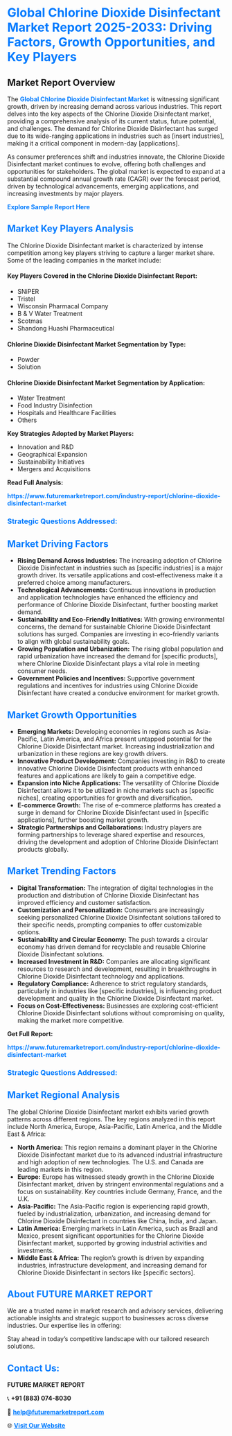 <h1 style="color: #007BFF;">Global Chlorine Dioxide Disinfectant Market Report 2025-2033: Driving Factors, Growth Opportunities, and Key Players</h1>

<section id="overview">
<h2>Market Report Overview</h2>
<p>The <a href="https://www.futuremarketreport.com/industry-report/chlorine-dioxide-disinfectant-market" style="color: #007BFF; text-decoration: none;"><strong>Global Chlorine Dioxide Disinfectant Market</strong></a> is witnessing significant growth, driven by increasing demand across various industries. This report delves into the key aspects of the Chlorine Dioxide Disinfectant market, providing a comprehensive analysis of its current status, future potential, and challenges. The demand for Chlorine Dioxide Disinfectant has surged due to its wide-ranging applications in industries such as [insert industries], making it a critical component in modern-day [applications].</p>
<p>As consumer preferences shift and industries innovate, the Chlorine Dioxide Disinfectant market continues to evolve, offering both challenges and opportunities for stakeholders. The global market is expected to expand at a substantial compound annual growth rate (CAGR) over the forecast period, driven by technological advancements, emerging applications, and increasing investments by major players.</p>
</section>

<section id="overview">
<p><a href="https://www.futuremarketreport.com/request-sample/reportId=58843" style="color: #007BFF; text-decoration: none;"><strong>Explore Sample Report Here</strong></a></p>
</section>

<section id="key-players">
<h2 style="color: #007BFF;">Market Key Players Analysis</h2>
<p>The Chlorine Dioxide Disinfectant market is characterized by intense competition among key players striving to capture a larger market share. Some of the leading companies in the market include:</p>
<h4>Key Players Covered in the Chlorine Dioxide Disinfectant Report:</h4>
<ul><li>SNiPER</li><li>Tristel</li><li>Wisconsin Pharmacal Company</li><li>B &amp; V Water Treatment</li><li>Scotmas</li><li>Shandong Huashi Pharmaceutical</li></ul>
<h4>Chlorine Dioxide Disinfectant Market Segmentation by Type:</h4>
<ul><li>Powder</li><li>Solution</li></ul>

<h4>Chlorine Dioxide Disinfectant Market Segmentation by Application:</h4>
<ul><li>Water Treatment</li><li>Food Industry Disinfection</li><li>Hospitals and Healthcare Facilities</li><li>Others</li></ul>
<p><strong>Key Strategies Adopted by Market Players:</strong></p>
<ul>
<li>Innovation and R&D</li>
<li>Geographical Expansion</li>
<li>Sustainability Initiatives</li>
<li>Mergers and Acquisitions</li>
</ul>
</section>

<section>
<p><strong>Read Full Analysis: </strong></p><a href="https://www.futuremarketreport.com/industry-report/chlorine-dioxide-disinfectant-market" style="color: #007BFF; text-decoration: none;"><strong>https://www.futuremarketreport.com/industry-report/chlorine-dioxide-disinfectant-market</strong></a>
<h3 style="color: #007BFF;">Strategic Questions Addressed:</h3>
</section>

<section id="driving-factors">
<h2 style="color: #007BFF;">Market Driving Factors</h2>
<ul>
<li><strong>Rising Demand Across Industries:</strong> The increasing adoption of Chlorine Dioxide Disinfectant in industries such as [specific industries] is a major growth driver. Its versatile applications and cost-effectiveness make it a preferred choice among manufacturers.</li>
<li><strong>Technological Advancements:</strong> Continuous innovations in production and application technologies have enhanced the efficiency and performance of Chlorine Dioxide Disinfectant, further boosting market demand.</li>
<li><strong>Sustainability and Eco-Friendly Initiatives:</strong> With growing environmental concerns, the demand for sustainable Chlorine Dioxide Disinfectant solutions has surged. Companies are investing in eco-friendly variants to align with global sustainability goals.</li>
<li><strong>Growing Population and Urbanization:</strong> The rising global population and rapid urbanization have increased the demand for [specific products], where Chlorine Dioxide Disinfectant plays a vital role in meeting consumer needs.</li>
<li><strong>Government Policies and Incentives:</strong> Supportive government regulations and incentives for industries using Chlorine Dioxide Disinfectant have created a conducive environment for market growth.</li>
</ul>
</section>

<section id="growth-opportunities">
<h2 style="color: #007BFF;">Market Growth Opportunities</h2>
<ul>
<li><strong>Emerging Markets:</strong> Developing economies in regions such as Asia-Pacific, Latin America, and Africa present untapped potential for the Chlorine Dioxide Disinfectant market. Increasing industrialization and urbanization in these regions are key growth drivers.</li>
<li><strong>Innovative Product Development:</strong> Companies investing in R&D to create innovative Chlorine Dioxide Disinfectant products with enhanced features and applications are likely to gain a competitive edge.</li>
<li><strong>Expansion into Niche Applications:</strong> The versatility of Chlorine Dioxide Disinfectant allows it to be utilized in niche markets such as [specific niches], creating opportunities for growth and diversification.</li>
<li><strong>E-commerce Growth:</strong> The rise of e-commerce platforms has created a surge in demand for Chlorine Dioxide Disinfectant used in [specific applications], further boosting market growth.</li>
<li><strong>Strategic Partnerships and Collaborations:</strong> Industry players are forming partnerships to leverage shared expertise and resources, driving the development and adoption of Chlorine Dioxide Disinfectant products globally.</li>
</ul>
</section>

<section id="trending-factors">
<h2 style="color: #007BFF;">Market Trending Factors</h2>
<ul>
<li><strong>Digital Transformation:</strong> The integration of digital technologies in the production and distribution of Chlorine Dioxide Disinfectant has improved efficiency and customer satisfaction.</li>
<li><strong>Customization and Personalization:</strong> Consumers are increasingly seeking personalized Chlorine Dioxide Disinfectant solutions tailored to their specific needs, prompting companies to offer customizable options.</li>
<li><strong>Sustainability and Circular Economy:</strong> The push towards a circular economy has driven demand for recyclable and reusable Chlorine Dioxide Disinfectant solutions.</li>
<li><strong>Increased Investment in R&D:</strong> Companies are allocating significant resources to research and development, resulting in breakthroughs in Chlorine Dioxide Disinfectant technology and applications.</li>
<li><strong>Regulatory Compliance:</strong> Adherence to strict regulatory standards, particularly in industries like [specific industries], is influencing product development and quality in the Chlorine Dioxide Disinfectant market.</li>
<li><strong>Focus on Cost-Effectiveness:</strong> Businesses are exploring cost-efficient Chlorine Dioxide Disinfectant solutions without compromising on quality, making the market more competitive.</li>
</ul>
</section>

<section>
<p><strong>Get Full Report: </strong></p><a href="https://www.futuremarketreport.com/industry-report/chlorine-dioxide-disinfectant-market" style="color: #007BFF; text-decoration: none;"><strong>https://www.futuremarketreport.com/industry-report/chlorine-dioxide-disinfectant-market</strong></a>
<h3 style="color: #007BFF;">Strategic Questions Addressed:</h3>
</section>


<section id="regional-analysis">
<h2 style="color: #007BFF;">Market Regional Analysis</h2>
<p>The global Chlorine Dioxide Disinfectant market exhibits varied growth patterns across different regions. The key regions analyzed in this report include North America, Europe, Asia-Pacific, Latin America, and the Middle East & Africa:</p>
<ul>
<li><strong>North America:</strong> This region remains a dominant player in the Chlorine Dioxide Disinfectant market due to its advanced industrial infrastructure and high adoption of new technologies. The U.S. and Canada are leading markets in this region.</li>
<li><strong>Europe:</strong> Europe has witnessed steady growth in the Chlorine Dioxide Disinfectant market, driven by stringent environmental regulations and a focus on sustainability. Key countries include Germany, France, and the U.K.</li>
<li><strong>Asia-Pacific:</strong> The Asia-Pacific region is experiencing rapid growth, fueled by industrialization, urbanization, and increasing demand for Chlorine Dioxide Disinfectant in countries like China, India, and Japan.</li>
<li><strong>Latin America:</strong> Emerging markets in Latin America, such as Brazil and Mexico, present significant opportunities for the Chlorine Dioxide Disinfectant market, supported by growing industrial activities and investments.</li>
<li><strong>Middle East & Africa:</strong> The region’s growth is driven by expanding industries, infrastructure development, and increasing demand for Chlorine Dioxide Disinfectant in sectors like [specific sectors].</li>
</ul>
</section>

<footer>
<h2 style="color: #007BFF;">About FUTURE MARKET REPORT</h2>
<p>We are a trusted name in market research and advisory services, delivering actionable insights and strategic support to businesses across diverse industries. Our expertise lies in offering:</p>

<p>Stay ahead in today’s competitive landscape with our tailored research solutions.</p>

<h2 style="color: #007BFF;">Contact Us:</h2>
<p><strong>FUTURE MARKET REPORT</strong></p>
<p>📞 <strong>+91 (883) 074-8030</strong></p>
<p>📧 <strong><a href="mailto:help@futuremarketreport.com" style="color: #007BFF;">help@futuremarketreport.com</a></strong></p>
<p>🌐 <strong><a href="https://www.futuremarketreport.com/" style="color: #007BFF;">Visit Our Website</a></strong></p>
</footer>